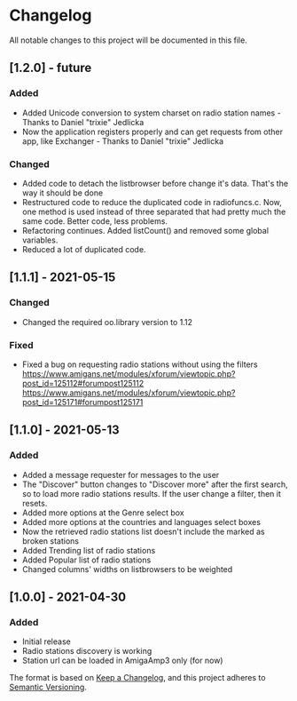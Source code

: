 # Changelog
All notable changes to this project will be documented in this file.

## [1.2.0] - future
### Added
- Added Unicode conversion to system charset on radio station names - Thanks to Daniel "trixie" Jedlicka
- Now the application registers properly and can get requests from other app, like Exchanger - Thanks to Daniel "trixie" Jedlicka

### Changed
- Added code to detach the listbrowser before change it's data. That's the way it should be done
- Restructured code to reduce the duplicated code in radiofuncs.c. Now, one method is used instead of three separated that had pretty much the same code. Better code, less problems.
- Refactoring continues. Added listCount() and removed some global variables.
- Reduced a lot of duplicated code.

## [1.1.1] - 2021-05-15
### Changed
- Changed the required oo.library version to 1.12

### Fixed
- Fixed a bug on requesting radio stations without using the filters
  https://www.amigans.net/modules/xforum/viewtopic.php?post_id=125112#forumpost125112
  https://www.amigans.net/modules/xforum/viewtopic.php?post_id=125171#forumpost125171

## [1.1.0] - 2021-05-13
### Added
- Added a message requester for messages to the user
- The "Discover" button changes to "Discover more" after the first search, so to load more radio stations results. If the user change a filter, then it resets.
- Added more options at the Genre select box
- Added more options at the countries and languages select boxes
- Now the retrieved radio stations list doesn't include the marked as broken stations
- Added Trending list of radio stations
- Added Popular list of radio stations
- Changed columns' widths on listbrowsers to be weighted

## [1.0.0] - 2021-04-30
### Added
- Initial release
- Radio stations discovery is working
- Station url can be loaded in AmigaAmp3 only (for now)



The format is based on [Keep a Changelog](https://keepachangelog.com/en/1.0.0/),
and this project adheres to [Semantic Versioning](https://semver.org/spec/v2.0.0.html).
